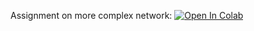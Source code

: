 Assignment on more complex network:
[![Open In Colab](https://colab.research.google.com/assets/colab-badge.svg)](https://colab.research.google.com/github/girafe-ai/natural-language-processing/blob/22f_msai/homeworks/assignment02_three_headed_network/assignment02_three_headed_network.ipynb)
